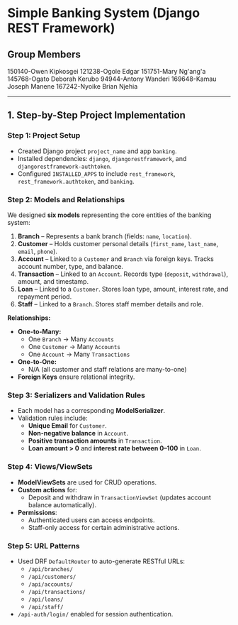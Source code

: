 # Simple Banking System (Django REST Framework)

## Group Members
150140-Owen Kipkosgei
121238-Ogole Edgar
151751-Mary Ng'ang'a 
145768-Ogato Deborah Kerubo 
94944-Antony Wanderi
169648-Kamau Joseph Manene
167242-Nyoike Brian Njehia

---

## 1. Step-by-Step Project Implementation

### Step 1: Project Setup
- Created Django project `project_name` and app `banking`.
- Installed dependencies: `django`, `djangorestframework`, and `djangorestframework-authtoken`.
- Configured `INSTALLED_APPS` to include `rest_framework`, `rest_framework.authtoken`, and `banking`.

### Step 2: Models and Relationships
We designed **six models** representing the core entities of the banking system:
1. **Branch** – Represents a bank branch (fields: `name`, `location`).
2. **Customer** – Holds customer personal details (`first_name`, `last_name`, `email`, `phone`).
3. **Account** – Linked to a `Customer` and `Branch` via foreign keys. Tracks account number, type, and balance.
4. **Transaction** – Linked to an `Account`. Records type (`deposit`, `withdrawal`), amount, and timestamp.
5. **Loan** – Linked to a `Customer`. Stores loan type, amount, interest rate, and repayment period.
6. **Staff** – Linked to a `Branch`. Stores staff member details and role.

**Relationships:**
- **One-to-Many:**  
  - One `Branch` → Many `Accounts`  
  - One `Customer` → Many `Accounts`  
  - One `Account` → Many `Transactions`
- **One-to-One:**  
  - N/A (all customer and staff relations are many-to-one)
- **Foreign Keys** ensure relational integrity.

### Step 3: Serializers and Validation Rules
- Each model has a corresponding **ModelSerializer**.
- Validation rules include:
  - **Unique Email** for `Customer`.
  - **Non-negative balance** in `Account`.
  - **Positive transaction amounts** in `Transaction`.
  - **Loan amount > 0** and **interest rate between 0–100** in `Loan`.

### Step 4: Views/ViewSets
- **ModelViewSets** are used for CRUD operations.
- **Custom actions** for:
  - Deposit and withdraw in `TransactionViewSet` (updates account balance automatically).
- **Permissions**:
  - Authenticated users can access endpoints.
  - Staff-only access for certain administrative actions.

### Step 5: URL Patterns
- Used DRF `DefaultRouter` to auto-generate RESTful URLs:
  - `/api/branches/`
  - `/api/customers/`
  - `/api/accounts/`
  - `/api/transactions/`
  - `/api/loans/`
  - `/api/staff/`
- `/api-auth/login/` enabled for session authentication.